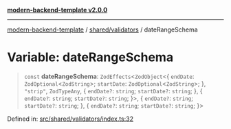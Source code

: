 [**modern-backend-template v2.0.0**](../../../README.md)

***

[modern-backend-template](../../../modules.md) / [shared/validators](../README.md) / dateRangeSchema

# Variable: dateRangeSchema

> `const` **dateRangeSchema**: `ZodEffects`\<`ZodObject`\<\{ `endDate`: `ZodOptional`\<`ZodString`\>; `startDate`: `ZodOptional`\<`ZodString`\>; \}, `"strip"`, `ZodTypeAny`, \{ `endDate?`: `string`; `startDate?`: `string`; \}, \{ `endDate?`: `string`; `startDate?`: `string`; \}\>, \{ `endDate?`: `string`; `startDate?`: `string`; \}, \{ `endDate?`: `string`; `startDate?`: `string`; \}\>

Defined in: [src/shared/validators/index.ts:32](https://github.com/maemreyo/saas-4cus-nodejs/blob/1a77de11cd6eaefe66c31c7f5de281673fc25ce5/src/shared/validators/index.ts#L32)
